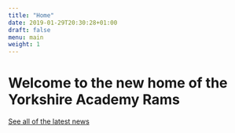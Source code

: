 ```yaml
---
title: "Home"
date: 2019-01-29T20:30:28+01:00
draft: false
menu: main
weight: 1
---
```


# Welcome to the new home of the Yorkshire Academy Rams

<a href="/news">See all of the latest news</a>
